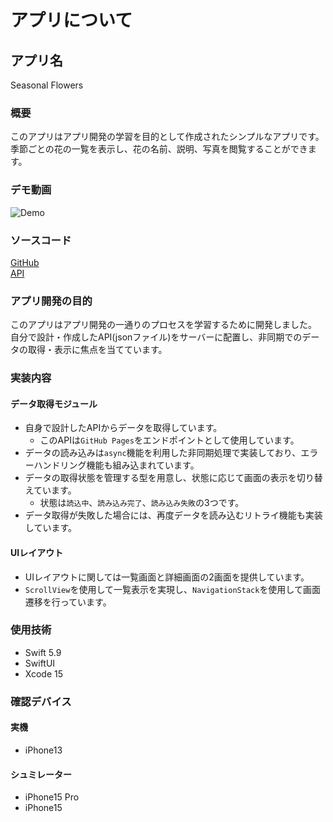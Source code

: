 # アプリについて

## アプリ名

Seasonal Flowers

### 概要

このアプリはアプリ開発の学習を目的として作成されたシンプルなアプリです。  
季節ごとの花の一覧を表示し、花の名前、説明、写真を閲覧することができます。

### デモ動画

![Demo](https://github.com/yuzyuzx/assets/blob/main/seasonal-flowers/001.gif)

### ソースコード

[GitHub](https://github.com/yuzyuzx/seasonal-flowers/tree/main)  
[API](https://yuzyuzx.github.io/api/seasonal-flowers/flowerData.json)

### アプリ開発の目的

このアプリはアプリ開発の一通りのプロセスを学習するために開発しました。  
自分で設計・作成したAPI(jsonファイル)をサーバーに配置し、非同期でのデータの取得・表示に焦点を当てています。

### 実装内容

#### データ取得モジュール

- 自身で設計したAPIからデータを取得しています。
  - このAPIは`GitHub Pages`をエンドポイントとして使用しています。
- データの読み込みは`async`機能を利用した非同期処理で実装しており、エラーハンドリング機能も組み込まれています。
- データの取得状態を管理する型を用意し、状態に応じて画面の表示を切り替えています。
  - 状態は`読込中`、`読み込み完了`、`読み込み失敗`の3つです。
- データ取得が失敗した場合には、再度データを読み込むリトライ機能も実装しています。

#### UIレイアウト

- UIレイアウトに関しては一覧画面と詳細画面の2画面を提供しています。
- `ScrollView`を使用して一覧表示を実現し、`NavigationStack`を使用して画面遷移を行っています。

### 使用技術

- Swift 5.9
- SwiftUI
- Xcode 15

### 確認デバイス

#### 実機

- iPhone13

#### シュミレーター

- iPhone15 Pro
- iPhone15
